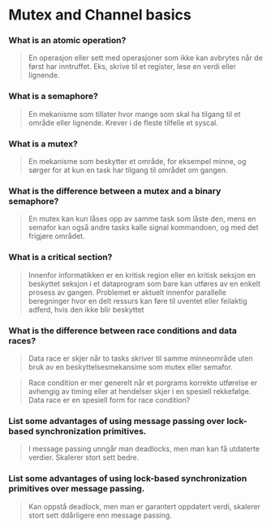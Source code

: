 # Mutex and Channel basics

### What is an atomic operation?
> En operasjon eller sett med operasjoner som ikke kan avbrytes når de først har inntruffet. Eks, skrive til et register, lese en verdi eller lignende. 

### What is a semaphore?
> En mekanisme som tillater hvor mange som skal ha tilgang til et område eller lignende. Krever i de fleste tilfelle et syscal. 

### What is a mutex?
> En mekanisme som beskytter et område, for eksempel minne, og sørger for at kun en task har tilgang til området om gangen. 

### What is the difference between a mutex and a binary semaphore?
> En mutex kan kun låses opp av samme task som låste den, mens en semafor kan også andre tasks kalle signal kommandoen, og med det frigjøre området. 

### What is a critical section?
> Innenfor informatikken er en kritisk region eller en kritisk seksjon en beskyttet seksjon i et dataprogram som bare kan utføres av en enkelt prosess av gangen. Problemet er aktuelt innenfor parallelle beregninger hvor en delt ressurs kan føre til uventet eller feilaktig adferd, hvis den ikke blir beskyttet

### What is the difference between race conditions and data races?
 > Data race er skjer når to tasks skriver til samme minneområde uten bruk av en beskyttelsesmekansime som mutex eller semafor. 
 
 > Race condition er mer generelt når et porgrams korrekte utførelse er avhengig av timing eller at hendelser skjer i en spesiell rekkefølge. Data race er en spesiell form for race condition?

### List some advantages of using message passing over lock-based synchronization primitives.
> I message passing unngår man deadlocks, men man kan få utdaterte verdier. Skalerer stort sett bedre.

### List some advantages of using lock-based synchronization primitives over message passing.
> Kan oppstå deadlock, men man er garantert oppdatert verdi, skalerer stort sett ddårligere enn message passing.
